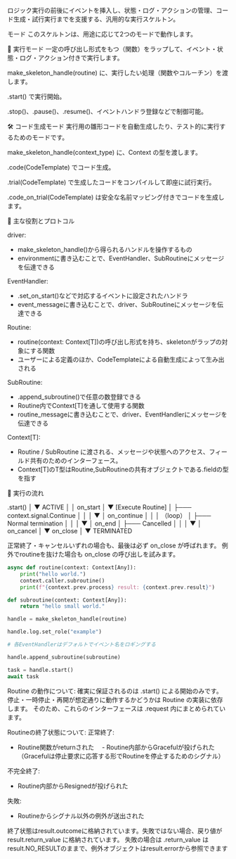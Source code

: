 

ロジック実行の前後にイベントを挿入し、状態・ログ・アクションの管理、コード生成・試行実行までを支援する、汎用的な実行スケルトン。


モード
このスケルトンは、用途に応じて2つのモードで動作します。

🚀 実行モード
一定の呼び出し形式をもつ（関数）をラップして、イベント・状態・ログ・アクション付きで実行します。

make_skeleton_handle(routine) に、実行したい処理（関数やコルーチン）を渡します。

.start() で実行開始。

.stop()、.pause()、.resume()、イベントハンドラ登録などで制御可能。


🛠 コード生成モード
実行用の雛形コードを自動生成したり、テスト的に実行するためのモードです。

make_skeleton_handle(context_type) に、Context の型を渡します。

.code(CodeTemplate) でコード生成。

.trial(CodeTemplate) で生成したコードをコンパイルして即座に試行実行。

.code_on_trial(CodeTemplate) は安全な名前マッピング付きでコードを生成します。



🔷 主な役割とプロトコル

driver:
- make_skeleton_handle()から得られるハンドルを操作するもの
- environmentに書き込むことで、EventHandler、SubRoutineにメッセージを伝達できる

EventHandler:
- .set_on_start()などで対応するイベントに設定されたハンドラ
- event_messageに書き込むことで、driver、SubRoutineにメッセージを伝達できる

Routine:
- routine(context: Context[T])の呼び出し形式を持ち、skeletonがラップの対象にする関数
- ユーザーによる定義のほか、CodeTemplateによる自動生成によって生み出される

SubRoutine:
- .append_subroutine()で任意の数登録できる
- Routine内でContext[T]を通して使用する関数
- routine_messageに書き込むことで、driver、EventHandlerにメッセージを伝達できる

Context[T]:
- Routine / SubRoutine に渡される、メッセージや状態へのアクセス、フィールド共有のためのインターフェース。
- Context[T]のT型はRoutine,SubRoutineの共有オブジェクトである.fieldの型を指す


🚀 実行の流れ

.start()
   │
   ▼
 ACTIVE
   │
   │  on_start
   │
   ▼
[Execute Routine]
   │
   ├─── context.signal.Continue
   │         │
   │         ▼
   │     on_continue
   │         │
   │       （loop）
   │
   ├─── Normal termination
   │         │
   │         ▼
   │      on_end
   │
   ├─── Cancelled
   │         │
   │         ▼
   │     on_cancel
   │
   ▼
on_close
   │
   ▼
TERMINATED

正常終了・キャンセルいずれの場合も、最後は必ず on_close が呼ばれます。
例外でroutineを抜けた場合も on_close の呼び出しを試みます。

```python
async def routine(context: Context[Any]):
    print("hello world.")
    context.caller.subroutine()
    print(f"{context.prev.process} result: {context.prev.result}")

def subroutine(context: Context[Any]):
    return "hello small world."

handle = make_skeleton_handle(routine)

handle.log.set_role("example")

# 各EventHandlerはデフォルトでイベント名をロギングする

handle.append_subroutine(subroutine)

task = handle.start()
await task

```

Routine の動作について:
  確実に保証されるのは .start() による開始のみです。
  停止・一時停止・再開が想定通りに動作するかどうかは Routine の実装に依存します。
  そのため、これらのインターフェースは .request 内にまとめられています。


Routineの終了状態について:
  正常終了:  
  - Routine関数がreturnされた
　- Routine内部からGracefulが投げられた（Gracefulは停止要求に応答する形でRoutineを停止するためのシグナル）

  不完全終了:
  - Routine内部からResignedが投げられた

  失敗:
  - Routineからシグナル以外の例外が送出された

  終了状態はresult.outcomeに格納されています。失敗ではない場合、戻り値が result.return_value に格納されています。
  失敗の場合は .return_value はresult.NO_RESULTのままで、例外オブジェクトはresult.errorから参照できます

